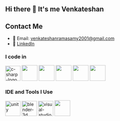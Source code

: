 ## Hi there 👋 It's me Venkateshan

## Contact Me
- 📧 Email: venkateshanramasamy2001@gmail.com 
- 💼 [LinkedIn](https://www.linkedin.com/in/venkateshan-k-s-1a8957346)


### I code in
<img width="48" height="48" src="https://img.icons8.com/color/48/c-sharp-logo.png" alt="c-sharp-logo"/> <img height="50" width="50" src="https://img.icons8.com/color/48/000000/c-plus-plus-logo.png" />  <img height="50" width="50" src="https://img.icons8.com/color/48/000000/html-5.png" /> <img height="50" width="50" src="https://img.icons8.com/color/48/000000/css3.png" /> <img height="50" width="50" src="https://img.icons8.com/color/48/000000/bootstrap.png" />
<img height="50" width="50" src="https://img.icons8.com/color/48/000000/javascript.png"/>

### IDE and Tools I Use
<img width="48" height="48" src="https://img.icons8.com/color/48/unity.png" alt="unity"/>  <img width="48" height="48" src="https://img.icons8.com/fluency/48/blender-3d.png" alt="blender-3d"/> <img width="48" height="48" src="https://img.icons8.com/color/48/visual-studio--v2.png" alt="visual-studio--v2"/>  <img height="50" width="50" src="https://img.icons8.com/color/48/000000/visual-studio-code-2019.png"/> 




